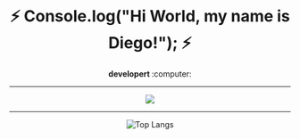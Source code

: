 ### <h1 align="center"><b> :zap: Console.log("Hi World, my name is Diego!"); :zap: </b></h1>
<p align="center"><b> developert </b> :computer:</p>

<hr>
<p align="center"><img src="https://github-readme-stats.vercel.app/api?username=diegolu7&&show_icons=true&title_color=FEFEFE&icon_color=FFC83D&text_color=9E9E9E&bg_color=151515&count_private=true"></p> 
<hr>

<div align="center">

![Top Langs](https://github-readme-stats.vercel.app/api/top-langs/?username=diegolu7&layout=compact&bg_color=151515&text_color=9E9E9E&title_color=FEFEFE) </div>

<!--
**diegolu7/diegolu7** is a ✨ _special_ ✨ repository because its `README.md` (this file) appears on your GitHub profile.

Here are some ideas to get you started:

- 🔭 I’m currently working on ...
- 🌱 I’m currently learning ...
- 👯 I’m looking to collaborate on ...
- 🤔 I’m looking for help with ...
- 💬 Ask me about ...
- 📫 How to reach me: ...
- 😄 Pronouns: ...
- ⚡ Fun fact: ...
-->    
